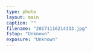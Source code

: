 ```yaml
---
type: photo
layout: main
caption: ""
filename: "20171116214333.jpg"
fstop: "Unknown"
exposure: "Unknown"
---
```

